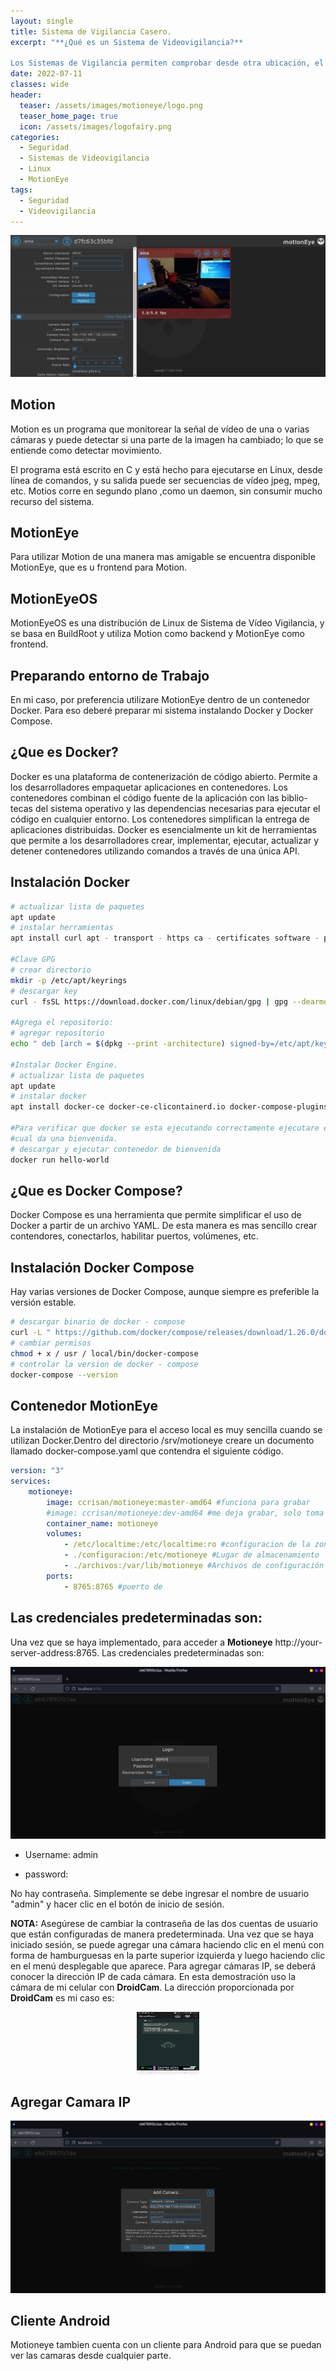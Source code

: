```yaml
---
layout: single
title: Sistema de Vigilancia Casero.
excerpt: "**¿Qué es un Sistema de Videovigilancia?**

Los Sistemas de Vigilancia permiten comprobar desde otra ubicación, el funcionamiento o el estado de un lugar"
date: 2022-07-11
classes: wide
header:
  teaser: /assets/images/motioneye/logo.png
  teaser_home_page: true
  icon: /assets/images/logofairy.png
categories:
  - Seguridad
  - Sistemas de Videovigilancia
  - Linux
  - MotionEye
tags:  
  - Seguridad
  - Videovigilancia
---
```

<p align="center">
<img src="/assets/images/motioneye/1.png">
</p>

## Motion 

Motion es un programa que monitorear la señal de vı́deo de una o varias cámaras
y puede detectar si una parte de la imagen ha cambiado; lo que se entiende como detectar movimiento.

El programa está escrito en C y está hecho para ejecutarse en Linux, desde
lı́nea de comandos, y su salida puede ser secuencias de vı́deo jpeg, mpeg, etc. Motios corre en segundo plano
,como un daemon, sin consumir mucho recurso del sistema.

## MotionEye

Para utilizar Motion de una manera mas amigable se encuentra disponible MotionEye, que  es u frontend para Motion.

## MotionEyeOS

MotionEyeOS es una distribución de Linux de Sistema de Vı́deo Vigilancia, y se
basa en BuildRoot y utiliza Motion como backend y MotionEye como frontend.

## Preparando entorno de Trabajo

En mi caso, por preferencia utilizare MotionEye dentro de un contenedor Docker. Para eso deberé
preparar mi sistema instalando Docker y Docker Compose.

## ¿Que es Docker?
Docker es una plataforma de contenerización de código abierto. Permite a los desarrolladores empaquetar
aplicaciones en contenedores. Los contenedores combinan el código fuente de la aplicación con las biblio-
tecas del sistema operativo y las dependencias necesarias para ejecutar el código en cualquier entorno.
Los contenedores simplifican la entrega de aplicaciones distribuidas.
Docker es esencialmente un kit de herramientas que permite a los desarrolladores crear, implementar,
ejecutar, actualizar y detener contenedores utilizando comandos a través de una única API.

## Instalación Docker

```bash
# actualizar lista de paquetes
apt update
# instalar herramientas
apt install curl apt - transport - https ca - certificates software - properties - common

#Clave GPG
# crear directorio
mkdir -p /etc/apt/keyrings
# descargar key
curl - fsSL https://download.docker.com/linux/debian/gpg | gpg --dearmor -o /etc/apt/keyrings/docker.gpg

#Agrega el repositorio:
# agregar repositorio
echo " deb [arch = $(dpkg --print -architecture) signed-by=/etc/apt/keyrings/docker.gpg]https //download.docker.com/linux/debian$(lsb_release-cs)stable" | sudo tee /etc/apt/sources.list.d/docker.list > /dev/null

#Instalar Docker Engine.
# actualizar lista de paquetes
apt update
# instalar docker
apt install docker-ce docker-ce-clicontainerd.io docker-compose-plugins

#Para verificar que docker se esta ejecutando correctamente ejecutare el contenedor de Hello-World, el
#cual da una bienvenida.
# descargar y ejecutar contenedor de bienvenida
docker run hello-world

```

## ¿Que es Docker Compose?

Docker Compose es una herramienta que permite simplificar el uso de Docker a partir de un archivo
YAML. De esta manera es mas sencillo crear contendores, conectarlos, habilitar puertos, volúmenes, etc.

## Instalación Docker Compose

Hay varias versiones de Docker Compose, aunque siempre es preferible la versión estable.

```sh
# descargar binario de docker - compose
curl -L " https://github.com/docker/compose/releases/download/1.26.0/docker-compose-$( uname -s )-$( uname -m )" -o /usr/local/bin/docker-compose
# cambiar permisos
chmod + x / usr / local/bin/docker-compose
# controlar la version de docker - compose
docker-compose --version

```
## Contenedor MotionEye

La instalación de MotionEye para el acceso local es muy sencilla 
cuando se utilizan Docker.Dentro del directorio /srv/motioneye creare un documento llamado docker-compose.yaml 
que contendra el siguiente código.


```yaml
version: "3"
services:
    motioneye:
        image: ccrisan/motioneye:master-amd64 #funciona para grabar
        #image: ccrisan/motioneye:dev-amd64 #me deja grabar, solo toma fotografias
        container_name: motioneye
        volumes:
            - /etc/localtime:/etc/localtime:ro #configuracion de la zona horaria
            - ./configuracion:/etc/motioneye #Lugar de almacenamiento
            - ./archivos:/var/lib/motioneye #Archivos de configuración
        ports:
            - 8765:8765 #puerto de
```

## Las credenciales predeterminadas son:

Una vez que se haya implementado, para acceder a **Motioneye** 
http://your-server-address:8765. Las credenciales predeterminadas son:

![](/assets/images/motioneye/motioneye.png)

* Username: admin

* password:


No hay contraseña. Simplemente se debe ingresar el nombre de usuario
"admin" y hacer clic en el botón de inicio de sesión.

**NOTA:** Asegúrese de cambiar la contraseña de las dos cuentas de usuario 
que están configuradas de manera predeterminada. Una vez que se haya iniciado 
sesión, se puede agregar una cámara haciendo clic en el menú con forma de
hamburguesas en la parte superior izquierda y luego haciendo clic en el menú 
desplegable que aparece. Para agregar cámaras IP, se deberá conocer la 
dirección IP de cada cámara. En esta demostración uso la cámara de mi celular
con **DroidCam**. La dirección proporcionada por **DroidCam** es mi caso es:

<p align="center">                                                
 <img src="/assets/images/motioneye/droidcam.jpg" width="100" height="100">
</p>

 ## Agregar Camara IP

![](/assets/images/motioneye/agregar-camara.png)

## Cliente Android

Motioneye tambien cuenta con un cliente para Android para que se puedan ver las 
camaras desde cualquier parte.


